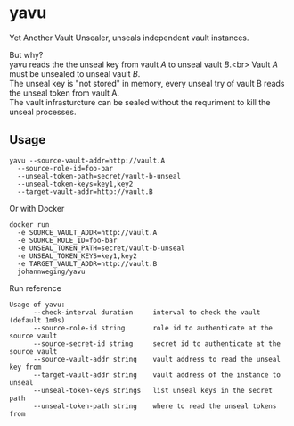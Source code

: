 # yavu
Yet Another Vault Unsealer, unseals independent vault instances.

But why?<br/>
yavu reads the the unseal key from vault *A* to unseal vault *B*.<br\>
Vault *A* must be unsealed to unseal vault *B*.<br/>
The unseal key is "not stored" in memory, every unseal try of vault B reads the unseal token from vault A.<br/>
The vault infrasturcture can be sealed without the requriment to kill the unseal processes.<br/>

## Usage
```
yavu --source-vault-addr=http://vault.A 
  --source-role-id=foo-bar  
  --unseal-token-path=secret/vault-b-unseal
  --unseal-token-keys=key1,key2
  --target-vault-addr=http://vault.B
```
Or with Docker
```
docker run 
  -e SOURCE_VAULT_ADDR=http://vault.A
  -e SOURCE_ROLE_ID=foo-bar
  -e UNSEAL_TOKEN_PATH=secret/vault-b-unseal
  -e UNSEAL_TOKEN_KEYS=key1,key2
  -e TARGET_VAULT_ADDR=http://vault.B
  johannweging/yavu
```
Run reference 
```
Usage of yavu:
      --check-interval duration     interval to check the vault (default 1m0s)
      --source-role-id string       role id to authenticate at the source vault
      --source-secret-id string     secret id to authenticate at the source vault
      --source-vault-addr string    vault address to read the unseal key from
      --target-vault-addr string    vault address of the instance to unseal
      --unseal-token-keys strings   list unseal keys in the secret path
      --unseal-token-path string    where to read the unseal tokens from
```
